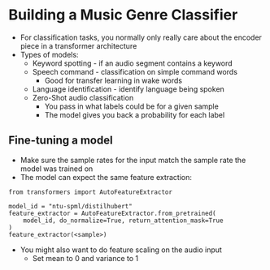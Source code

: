 # Building a Music Genre Classifier

* For classification tasks, you normally only really care about the encoder piece in a transformer architecture
* Types of models:
  * Keyword spotting - if an audio segment contains a keyword
  * Speech command - classification on simple command words
    * Good for transfer learning in wake words
  * Language identification - identify language being spoken
  * Zero-Shot audio classification
    * You pass in what labels could be for a given sample
    * The model gives you back a probability for each label

## Fine-tuning a model

* Make sure the sample rates for the input match the sample rate the model was trained on
* The model can expect the same feature extraction:
```
from transformers import AutoFeatureExtractor

model_id = "ntu-spml/distilhubert"
feature_extractor = AutoFeatureExtractor.from_pretrained(
    model_id, do_normalize=True, return_attention_mask=True
)
feature_extractor(<sample>)
```
* You might also want to do feature scaling on the audio input
  * Set mean to 0 and variance to 1